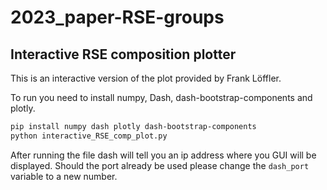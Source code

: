 # 2023_paper-RSE-groups


## Interactive RSE composition plotter

This is an interactive version of the plot provided by Frank Löffler.

To run you need to install numpy, Dash, dash-bootstrap-components and plotly.

```bash 
pip install numpy dash plotly dash-bootstrap-components
python interactive_RSE_comp_plot.py
```

After running the file dash will tell you an ip address where you GUI will be displayed.
Should the port already be used please change the `dash_port` variable to a new number.

